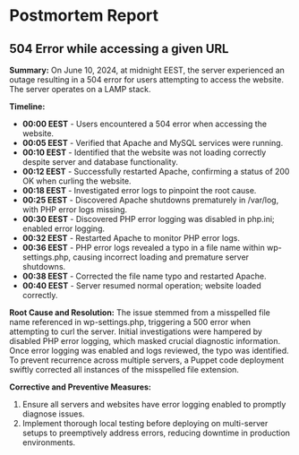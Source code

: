 # Postmortem Report
## 504 Error while accessing a given URL

**Summary:**
On June 10, 2024, at midnight EEST, the server experienced an outage resulting in a 504 error for users attempting to access the website. The server operates on a LAMP stack.

**Timeline:**
- **00:00 EEST** - Users encountered a 504 error when accessing the website.
- **00:05 EEST** - Verified that Apache and MySQL services were running.
- **00:10 EEST** - Identified that the website was not loading correctly despite server and database functionality.
- **00:12 EEST** - Successfully restarted Apache, confirming a status of 200 OK when curling the website.
- **00:18 EEST** - Investigated error logs to pinpoint the root cause.
- **00:25 EEST** - Discovered Apache shutdowns prematurely in /var/log, with PHP error logs missing.
- **00:30 EEST** - Discovered PHP error logging was disabled in php.ini; enabled error logging.
- **00:32 EEST** - Restarted Apache to monitor PHP error logs.
- **00:36 EEST** - PHP error logs revealed a typo in a file name within wp-settings.php, causing incorrect loading and premature server shutdowns.
- **00:38 EEST** - Corrected the file name typo and restarted Apache.
- **00:40 EEST** - Server resumed normal operation; website loaded correctly.

**Root Cause and Resolution:**
The issue stemmed from a misspelled file name referenced in wp-settings.php, triggering a 500 error when attempting to curl the server. Initial investigations were hampered by disabled PHP error logging, which masked crucial diagnostic information. Once error logging was enabled and logs reviewed, the typo was identified. To prevent recurrence across multiple servers, a Puppet code deployment swiftly corrected all instances of the misspelled file extension.

**Corrective and Preventive Measures:**
1. Ensure all servers and websites have error logging enabled to promptly diagnose issues.
2. Implement thorough local testing before deploying on multi-server setups to preemptively address errors, reducing downtime in production environments.
